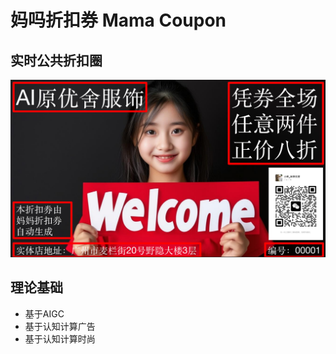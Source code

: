 # 妈吗折扣券 Mama Coupon

## 实时公共折扣圈
![](./coupons/AI原优舍.coupon0.png)

## 理论基础
* 基于AIGC
* 基于认知计算广告
* 基于认知计算时尚